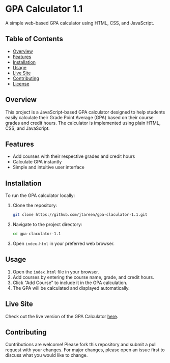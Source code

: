 # GPA Calculator 1.1

A simple web-based GPA calculator using HTML, CSS, and JavaScript.

## Table of Contents
- [Overview](#overview)
- [Features](#features)
- [Installation](#installation)
- [Usage](#usage)
- [Live Site](#live-site)
- [Contributing](#contributing)
- [License](#license)

## Overview
This project is a JavaScript-based GPA calculator designed to help students easily calculate their Grade Point Average (GPA) based on their course grades and credit hours. The calculator is implemented using plain HTML, CSS, and JavaScript.

## Features
- Add courses with their respective grades and credit hours
- Calculate GPA instantly
- Simple and intuitive user interface

## Installation
To run the GPA calculator locally:
1. Clone the repository:
   ```bash
   git clone https://github.com/jtareen/gpa-claculator-1.1.git
   ```
2. Navigate to the project directory:
   ```bash
   cd gpa-claculator-1.1
   ```
3. Open `index.html` in your preferred web browser.

## Usage
1. Open the `index.html` file in your browser.
2. Add courses by entering the course name, grade, and credit hours.
3. Click "Add Course" to include it in the GPA calculation.
4. The GPA will be calculated and displayed automatically.

## Live Site
Check out the live version of the GPA Calculator [here](https://jtareen.github.io/gpa-claculator-1.1).

## Contributing
Contributions are welcome! Please fork this repository and submit a pull request with your changes. For major changes, please open an issue first to discuss what you would like to change.
